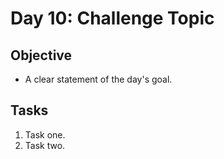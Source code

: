# Day 10: Challenge Topic

## Objective

- A clear statement of the day's goal.

## Tasks

1. Task one.
2. Task two.
